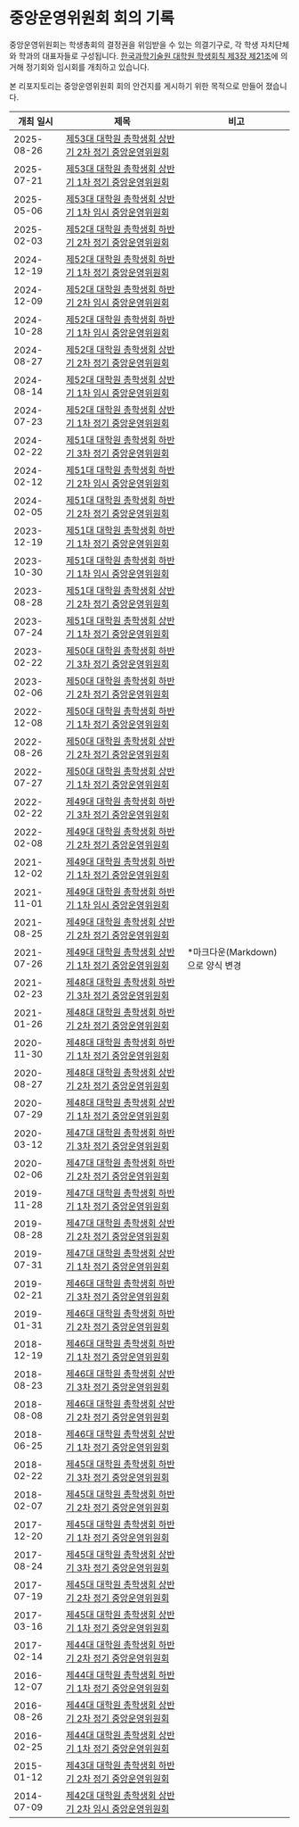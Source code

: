 중앙운영위원회 회의 기록
===

중앙운영위원회는 학생총회의 결정권을 위임받을 수 있는 의결기구로, 각 학생 자치단체와 학과의 대표자들로 구성됩니다. [한국과학기술원 대학원 학생회칙 제3장 제21조](https://github.com/kaistgsa/organization-bylaw/blob/main/한국과학기술원-대학원-학생회칙.md#제3장-중앙운영위원회)에 의거해 정기회와 임시회를 개최하고 있습니다.

본 리포지토리는 중앙운영위원회 회의 안건지를 게시하기 위한 목적으로 만들어 졌습니다.

| 개최 일시 | 제목 | 비고 |
|-----|-----|---|
| 2025-08-26 | [제53대 대학원 총학생회 상반기 2차 정기 중앙운영위원회](2025-1H-2nd-CMC/readme.md) |
| 2025-07-21 | [제53대 대학원 총학생회 상반기 1차 정기 중앙운영위원회](2025-1H-1st-CMC/README.md) |
| 2025-05-06 | [제53대 대학원 총학생회 상반기 1차 임시 중앙운영위원회](2025-1H-1st-temp-CMC/README.md) |
| 2025-02-03 | [제52대 대학원 총학생회 하반기 2차 정기 중앙운영위원회](2024-2H-2nd-CMC/README.md) |
| 2024-12-19 | [제52대 대학원 총학생회 하반기 1차 정기 중앙운영위원회](2024-2H-1st-CMC/README.md) |
| 2024-12-09 | [제52대 대학원 총학생회 하반기 2차 임시 중앙운영위원회](2024-2H-2nd-temp-CMC/README.md) |
| 2024-10-28 | [제52대 대학원 총학생회 하반기 1차 임시 중앙운영위원회](2024-2H-1st-temp-CMC/README.md) |
| 2024-08-27 | [제52대 대학원 총학생회 상반기 2차 정기 중앙운영위원회](2024-1H-2nd-CMC/README.md) |
| 2024-08-14 | [제52대 대학원 총학생회 상반기 1차 임시 중앙운영위원회](2024-1H-1st-temp-CMC/README.md) |
| 2024-07-23 | [제52대 대학원 총학생회 상반기 1차 정기 중앙운영위원회](2024-1H-1st-CMC/README.md) |
| 2024-02-22 | [제51대 대학원 총학생회 하반기 3차 정기 중앙운영위원회](2023-2H-3rd-CMC/README.md) |
| 2024-02-12 | [제51대 대학원 총학생회 하반기 2차 임시 중앙운영위원회](2023-2H-2nd-temp-CMC/README.md) |
| 2024-02-05 | [제51대 대학원 총학생회 하반기 2차 정기 중앙운영위원회](2023-2H-2nd-CMC/README.md) |
| 2023-12-19 | [제51대 대학원 총학생회 하반기 1차 정기 중앙운영위원회](2023-2H-1st-CMC/README.md) |
| 2023-10-30 | [제51대 대학원 총학생회 하반기 1차 임시 중앙운영위원회](2023-2H-1st-temp-CMC/README.md) |
| 2023-08-28 | [제51대 대학원 총학생회 상반기 2차 정기 중앙운영위원회](2023-1H-2nd-CMC/readme.md) |
| 2023-07-24 | [제51대 대학원 총학생회 상반기 1차 정기 중앙운영위원회](2023-1H-1st-CMC/readme.md) |
| 2023-02-22 | [제50대 대학원 총학생회 하반기 3차 정기 중앙운영위원회](2022-2H-3rd-CMC/readme.md) |
| 2023-02-06 | [제50대 대학원 총학생회 하반기 2차 정기 중앙운영위원회](2022-2H-2nd-CMC/README.md) |
| 2022-12-08 | [제50대 대학원 총학생회 하반기 1차 정기 중앙운영위원회](2022-2H-1st-CMC/README.md) |
| 2022-08-26 | [제50대 대학원 총학생회 상반기 2차 정기 중앙운영위원회](2022-1H-2nd-CMC/README.md) |
| 2022-07-27 | [제50대 대학원 총학생회 상반기 1차 정기 중앙운영위원회](2022-1H-1st-CMC/README.md) |
| 2022-02-22 | [제49대 대학원 총학생회 하반기 3차 정기 중앙운영위원회](2021-2H-3rd-CMC/README.md) |
| 2022-02-08 | [제49대 대학원 총학생회 하반기 2차 정기 중앙운영위원회](2021-2H-2nd-CMC/README.md) |
| 2021-12-02 | [제49대 대학원 총학생회 하반기 1차 정기 중앙운영위원회](2021-2H-1st-CMC/README.md) |
| 2021-11-01 | [제49대 대학원 총학생회 하반기 1차 임시 중앙운영위원회](2021-2H-1st-temp-CMC/README.md) |
| 2021-08-25 | [제49대 대학원 총학생회 상반기 2차 정기 중앙운영위원회](2021-1H-2nd-CMC/README.md) |
| 2021-07-26 | [제49대 대학원 총학생회 상반기 1차 정기 중앙운영위원회](2021-1H-1st-CMC/README.md) | *마크다운(Markdown)으로 양식 변경 | 
| 2021-02-23 | [제48대 대학원 총학생회 하반기 3차 정기 중앙운영위원회](https://gsa.kaist.ac.kr/mnotice/175170) | |
| 2021-01-26 | [제48대 대학원 총학생회 하반기 2차 정기 중앙운영위원회](https://gsa.kaist.ac.kr/mnotice/173992) | |
| 2020-11-30 | [제48대 대학원 총학생회 하반기 1차 정기 중앙운영위원회](https://gsa.kaist.ac.kr/mnotice/171294) | |
| 2020-08-27 | [제48대 대학원 총학생회 상반기 2차 정기 중앙운영위원회](https://gsa.kaist.ac.kr/mnotice/114975) | |
| 2020-07-29 | [제48대 대학원 총학생회 상반기 1차 정기 중앙운영위원회](https://gsa.kaist.ac.kr/mnotice/113707) | |
| 2020-03-12 | [제47대 대학원 총학생회 하반기 3차 정기 중앙운영위원회](https://gsa.kaist.ac.kr/mnotice/107584) | |
| 2020-02-06 | [제47대 대학원 총학생회 하반기 2차 정기 중앙운영위원회](https://gsa.kaist.ac.kr/mnotice/106100) | |
| 2019-11-28 | [제47대 대학원 총학생회 하반기 1차 정기 중앙운영위원회](https://gsa.kaist.ac.kr/mnotice/103035) | |
| 2019-08-28 | [제47대 대학원 총학생회 상반기 2차 정기 중앙운영위원회](https://gsa.kaist.ac.kr/mnotice/98898) | |
| 2019-07-31 | [제47대 대학원 총학생회 상반기 1차 정기 중앙운영위원회](https://gsa.kaist.ac.kr/mnotice/97727) | |
| 2019-02-21 | [제46대 대학원 총학생회 하반기 3차 정기 중앙운영위원회](https://gsa.kaist.ac.kr/mnotice/89254) | |
| 2019-01-31 | [제46대 대학원 총학생회 하반기 2차 정기 중앙운영위원회](https://gsa.kaist.ac.kr/mnotice/88751) | |
| 2018-12-19 | [제46대 대학원 총학생회 하반기 1차 정기 중앙운영위원회](https://gsa.kaist.ac.kr/mnotice/87178) | |
| 2018-08-23 | [제46대 대학원 총학생회 상반기 3차 정기 중앙운영위원회](https://gsa.kaist.ac.kr/mnotice/82039) | |
| 2018-08-08 | [제46대 대학원 총학생회 상반기 2차 정기 중앙운영위원회](https://gsa.kaist.ac.kr/mnotice/81336) | |
| 2018-06-25 | [제46대 대학원 총학생회 상반기 1차 정기 중앙운영위원회](https://gsa.kaist.ac.kr/mnotice/79372) | |
| 2018-02-22 | [제45대 대학원 총학생회 하반기 3차 정기 중앙운영위원회](https://gsa.kaist.ac.kr/mnotice/72519) | |
| 2018-02-07 | [제45대 대학원 총학생회 하반기 2차 정기 중앙운영위원회](https://gsa.kaist.ac.kr/mnotice/72099) | |
| 2017-12-20 | [제45대 대학원 총학생회 하반기 1차 정기 중앙운영위원회](https://gsa.kaist.ac.kr/mnotice/70198) | |
| 2017-08-24 | [제45대 대학원 총학생회 상반기 3차 정기 중앙운영위원회](https://gsa.kaist.ac.kr/mnotice/66410) | |
| 2017-07-19 | [제45대 대학원 총학생회 상반기 2차 정기 중앙운영위원회](https://gsa.kaist.ac.kr/mnotice/64795) | |
| 2017-03-16 | [제45대 대학원 총학생회 상반기 1차 정기 중앙운영위원회](https://gsa.kaist.ac.kr/mnotice/60223) | |
| 2017-02-14 | [제44대 대학원 총학생회 하반기 2차 정기 중앙운영위원회](https://gsa.kaist.ac.kr/mnotice/58195) | |
| 2016-12-07 | [제44대 대학원 총학생회 하반기 1차 정기 중앙운영위원회](https://gsa.kaist.ac.kr/mnotice/57248) | |
| 2016-08-26 | [제44대 대학원 총학생회 상반기 2차 정기 중앙운영위원회](https://gsa.kaist.ac.kr/mnotice/50410) | |
| 2016-02-25 | [제44대 대학원 총학생회 상반기 1차 정기 중앙운영위원회](https://gsa.kaist.ac.kr/mnotice/23882) | |
| 2015-01-12 | [제43대 대학원 총학생회 하반기 2차 정기 중앙운영위원회](https://gsa.kaist.ac.kr/mnotice/23865) | |
| 2014-07-09 | [제42대 대학원 총학생회 상반기 2차 임시 중앙운영위원회](https://gsa.kaist.ac.kr/mnotice/34653) | |

